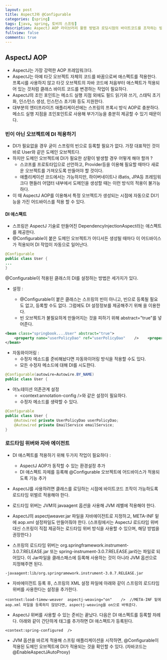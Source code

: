 ```yaml
---
layout: post
title: AspectJ와 @Configurable
categories: [spring]
tags: [java, spring, 토비의 스프링]
description: AspectJ AOP 라이브러리 활용 방법과 로딩시점의 바이트코드를 조작하는 방법
fullview: false
comments: true
---
```


## AspectJ AOP
* AspectJ는 가장 강력한 AOP 프레임워크다.
* AspectJ는 아예 타깃 오브젝트 자체의 코드를 바꿈으로써 애스펙트를 적용한다. 프록시를 사용하지 않고 타깃 오브젝트의 자바 코드에 처음부터 애스펙트가 적용되어 있는 것처럼 클래스 바이트 코드를 변경하는 작업이 필요하다.
* AspectJ의 조인 포인트는 메소드 실행 지점 외에도 필드 읽기와 쓰기, 스태틱 초기화, 인스턴스 생성, 인스턴스 초기화 등도 지원한다.
* 대부분의 엔터프라이즈 애플리케이션에는 스프링의 프록시 방식 AOP로 충분하다. 메소드 실행 지점을 조인포인트로 사용해 부가기능을 충분히 제공할 수 있기 때문이다.


### 빈이 아닌 오브젝트에 DI 적용하기
* DI가 필요없을 경우 굳이 스프링의 빈으로 등록할 필요가 없다. 가장 대표적인 것이 바로 User와 같은 도메인 오브젝트다.
* 하지만 도메인 오브젝트에 DI가 필요한 상황이 발생할 경우 어떻게 해야 할까 ?
	* 스코프를 프로토타입으로 선언하고, Provider등을 이용해 필요할 때마다 새로운 오브젝트를 가져오도록 만들어야 할 것이다.
	* 애플리케이션 코드에서는 가능하지만, 하이버네이트나 iBatis, JPA등 프레임워크다 핸들러 어댑터 내부에서 도메인을 생성할 때는 이런 방식의 적용이 불가능 하다.
* 이 때 AspectJ AOP를 이용해서 특정 오브젝트가 생성되는 시점에 자동으로 DI기능을 가진 어드바이스를 적용 할 수 있다.

#### DI 애스팩트
* 스프링은 AspectJ 기술로 만들어진 DependencyInjectionAspect라는 애스펙트를 제공한다.
* @Configurable이 붙은 도메인 오브젝트가 어디서든 생성될 때마다 이 어드바이스가 적용되어 DI 작업이 자동으로 일어난다.

```java
@Configurable
public class User {
...
}
```

@Configurable이 적용된 클래스의 DI를 설정하는 방법은 세가지가 있다.

* <bean> 설정 : 
	* @Configurable이 붙은 클래스는 스프링의 빈이 아니고, 빈으로 등록될 필요도 없고, 등록할 수도 없다. 그럼에도 DI 설정정보를 제공해주기 위해 <bean>을 이용한다.
	* 빈 오브젝트가 불필요하게 만들어지는 것을 피하기 위해 abstract="true"를 넣어준다.

```xml
<bean class="springbook....User" abstract="true">
	<property name="userPolicyDao" ref="userPolicyDao"    />	<property name="emailService" ref="emailService"    />
</bean>
```

* 자동와이어링 :
	* 수정자 메소드를 준비해놨다면 자동와이어링 방식을 적용할 수도 있다.
	* 모든 수정자 메소드에 대해 DI를 시도한다.

```java
@Configurable(autowire=Autowire.BY_NAME)
public class User {
```

* 어노테이션 의존관계 설정
	* <context:annotation-config	/>와 같은 설정이 필요하다.
	* 수정자 메소드를 생략할 수 있다.

```java
@Configurable
public class User {
	@Autowired private UserPolicyDao userPolicyDao;
	@Autowired private EmailService emailService;
}
```

### 로드타임 위버와 자바 에이전트
* DI 애스펙트를 적용하기 위해 두가지 작업이 필요하다 : 
	* AspectJ AOP가 동작할 수 있는 환경설정 추가
	* DI 애스펙트 자체를 등록해 @Configurable 오브젝트에 어드바이스가 적용되도록 기능 추가

* AspectJ를 사용하려면 클래스를 로딩하는 시점에 바이트코드 조작이 가능하도록 로드타임 위벌르 적용해야 한다.
* 로드타임 위버는 JVM의 javaagent 옵션을 사용해 JVM 레벨에 적용해야 한다.
* AspectJ의 aspectjweaver.jar 파일을 자바에이전트로 지정하고, META-INF 밑에 aop.xml 설정파일도 만들어줘야 한다. (스프링에서는 AspectJ 로드타임 위버 대신 스프링이 직접 제공하는 로드타임 위버 방식을 사용할 수 있으며, 해당 방법을 권장한다.)
* 스프링의 로드타임 위버는 org.springframework.instrument-3.0.7.RELEASE.jar 또는 spring-instrument-3.0.7.RELEASE.jar라는 파일로 되어있다. 이 Jar파일을 클래스패스에 등록해 사용하는 것이 아니라 JVM 옵션으로 지정해주면 된다.

```
-javaagent:lib/org.springramework.instrument-3.0.7.RELEASE.jar
```

* 자바에이전트 등록 후, 스프링의 XML 설정 파일에 아래와 같이 스프링의 로드타임 위버를 사용한다는 설정을 추가한다.

```
<context:load-timew-weaver	aspectj-weaving="on"	/>	//META-INF 밑에 aop.xml 파일을 등록하지 않았다면, aspectj-weaving을 on으로 바꿔준다.
```

* AspectJ 위버를 사용할 수 있는 준비는 끝났다. 다음은 DI 애스펙트를 등록할 차례다. 아래와 같이 간단하게 태그를 추가하면 DI 애스펙트가 등록된다.

```
<context:spring-configured	/>
```

* JVM 옵션을 바르게 적용해 스프링 애플리케이션을 시작하면, @Configurable이 적용된 도메인 오브젝트에 DI가 적용되는 것을 확인할 수 있다. (자바코드는 @EnableAspectJAutoProxy)
